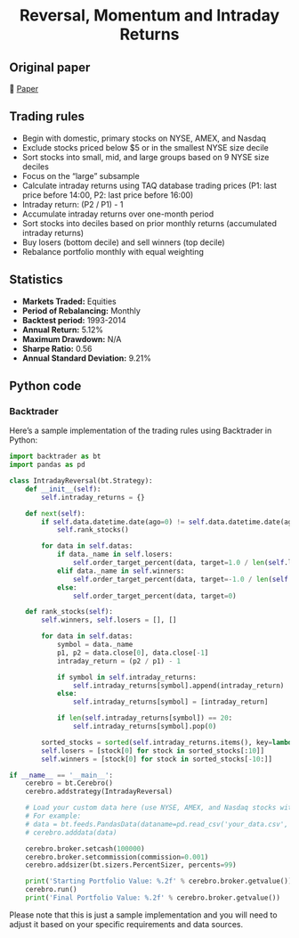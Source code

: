 <div align="center">
  <h1>Reversal, Momentum and Intraday Returns</h1>
</div>

## Original paper

📕 [Paper](https://papers.ssrn.com/sol3/papers.cfm?abstract_id=2991183)

## Trading rules

- Begin with domestic, primary stocks on NYSE, AMEX, and Nasdaq
- Exclude stocks priced below $5 or in the smallest NYSE size decile
- Sort stocks into small, mid, and large groups based on 9 NYSE size deciles
- Focus on the “large” subsample
- Calculate intraday returns using TAQ database trading prices (P1: last price before 14:00, P2: last price before 16:00)
- Intraday return: (P2 / P1) - 1
- Accumulate intraday returns over one-month period
- Sort stocks into deciles based on prior monthly returns (accumulated intraday returns)
- Buy losers (bottom decile) and sell winners (top decile)
- Rebalance portfolio monthly with equal weighting

## Statistics

- **Markets Traded:** Equities
- **Period of Rebalancing:** Monthly
- **Backtest period:** 1993-2014
- **Annual Return:** 5.12%
- **Maximum Drawdown:** N/A
- **Sharpe Ratio:** 0.56
- **Annual Standard Deviation:** 9.21%

## Python code

### Backtrader

Here’s a sample implementation of the trading rules using Backtrader in Python:

```python
import backtrader as bt
import pandas as pd

class IntradayReversal(bt.Strategy):
    def __init__(self):
        self.intraday_returns = {}

    def next(self):
        if self.data.datetime.date(ago=0) != self.data.datetime.date(ago=-1):
            self.rank_stocks()

        for data in self.datas:
            if data._name in self.losers:
                self.order_target_percent(data, target=1.0 / len(self.losers))
            elif data._name in self.winners:
                self.order_target_percent(data, target=-1.0 / len(self.winners))
            else:
                self.order_target_percent(data, target=0)

    def rank_stocks(self):
        self.winners, self.losers = [], []

        for data in self.datas:
            symbol = data._name
            p1, p2 = data.close[0], data.close[-1]
            intraday_return = (p2 / p1) - 1

            if symbol in self.intraday_returns:
                self.intraday_returns[symbol].append(intraday_return)
            else:
                self.intraday_returns[symbol] = [intraday_return]

            if len(self.intraday_returns[symbol]) == 20:
                self.intraday_returns[symbol].pop(0)

        sorted_stocks = sorted(self.intraday_returns.items(), key=lambda x: sum(x[1]))
        self.losers = [stock[0] for stock in sorted_stocks[:10]]
        self.winners = [stock[0] for stock in sorted_stocks[-10:]]

if __name__ == '__main__':
    cerebro = bt.Cerebro()
    cerebro.addstrategy(IntradayReversal)

    # Load your custom data here (use NYSE, AMEX, and Nasdaq stocks with price > $5 and in the large subsample)
    # For example:
    # data = bt.feeds.PandasData(dataname=pd.read_csv('your_data.csv', index_col=0, parse_dates=True))
    # cerebro.adddata(data)

    cerebro.broker.setcash(100000)
    cerebro.broker.setcommission(commission=0.001)
    cerebro.addsizer(bt.sizers.PercentSizer, percents=99)

    print('Starting Portfolio Value: %.2f' % cerebro.broker.getvalue())
    cerebro.run()
    print('Final Portfolio Value: %.2f' % cerebro.broker.getvalue())
```

Please note that this is just a sample implementation and you will need to adjust it based on your specific requirements and data sources.
